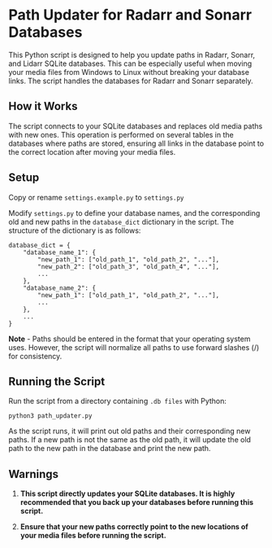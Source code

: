 # Path Updater for Radarr and Sonarr Databases

This Python script is designed to help you update paths in Radarr, Sonarr, and Lidarr SQLite databases. This can be especially useful when moving your 
media files from Windows to Linux without breaking your database links. The script handles the databases for Radarr and Sonarr separately.

## How it Works

The script connects to your SQLite databases and replaces old media paths with new ones. This operation is performed on several tables in the databases where paths are stored, ensuring all links in the database point to the correct location after moving your media files.

## Setup

Copy or rename `settings.example.py` to `settings.py`

Modify `settings.py` to define your database names, and the corresponding old and new paths in the `database_dict` dictionary in the script. The structure of the dictionary is as follows:

```
database_dict = {
    "database_name_1": {
        "new_path_1": ["old_path_1", "old_path_2", "..."],
        "new_path_2": ["old_path_3", "old_path_4", "..."],
        ...
    },
    "database_name_2": {
        "new_path_1": ["old_path_1", "old_path_2", "..."],
        ...
    },
    ...
}
```

**Note** - Paths should be entered in the format that your operating system uses. However, the script will normalize all paths to use forward slashes (/) for consistency.

## Running the Script

Run the script from a directory containing `.db files` with Python:

```
python3 path_updater.py
```

As the script runs, it will print out old paths and their corresponding new paths. If a new path is not the same as the old path, it will update the old path to the new path in the database and print the new path.

## Warnings

1. **This script directly updates your SQLite databases. It is highly recommended that you back up your databases before running this script.**

2. **Ensure that your new paths correctly point to the new locations of your media files before running the script.**
